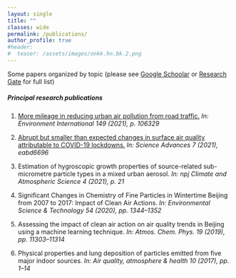 ```yaml
---
layout: single
title: ""
classes: wide
permalink: /publications/
author_profile: true
#header:
#  teaser: /assets/images/onkk.hn.bk.2.png
---
```


Some papers organized by topic (please see [Google Schoolar](https://scholar.google.com/citations?user=RMcjLFEAAAAJ&hl=en) or [Research Gate](https://www.researchgate.net/profile/Tuan-V-Vu) for full list)

##### Principal research publications

01. [More mileage in reducing urban air pollution from
road traffic.](https://www.researchgate.net/publication/349103486_More_mileage_in_reducing_urban_air_pollution_from_road_traffic) *In: Environment International 149 (2021), p. 106329*

02. [Abrupt but smaller than expected changes in surface air quality attributable
to COVID-19 lockdowns.](https://www.researchgate.net/publication/348475570_Abrupt_but_smaller_than_expected_changes_in_surface_air_quality_attributable_to_COVID-19_lockdowns) *In: Science Advances 7 (2021), eabd6696*

03. Estimation of hygroscopic growth properties of source-related
sub-micrometre particle types in a mixed urban aerosol. *In: npj Climate and Atmospheric Science 4 (2021), p. 21*

04. Significant Changes in Chemistry of Fine Particles in Wintertime Beijing from 2007 to 2017: Impact of Clean Air Actions. *In: Environmental Science & Technology 54 (2020), pp. 1344–1352*

05. Assessing the impact of clean air action on air quality trends in Beijing using a machine learning technique. *In: Atmos. Chem. Phys. 19 (2019), pp. 11303–11314*

06. Physical properties and lung deposition of particles emitted from five major indoor sources. *In: Air quality,
atmosphere & health 10 (2017), pp. 1–14*


